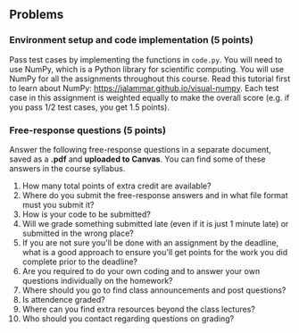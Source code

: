 ## Problems

### Environment setup and code implementation (5 points)
Pass test cases by implementing the functions in `code.py`. You will need to use NumPy, which is a Python library for scientific computing. You will use NumPy for all the assignments throughout this course. Read this tutorial first to learn about NumPy: https://jalammar.github.io/visual-numpy. Each test case in this assignment is weighted equally to make the overall score (e.g. if you pass 1/2 test cases, you get 1.5 points).

### Free-response questions (5 points) 
Answer the following free-response questions in a separate document, saved as a **.pdf** and **uploaded to Canvas**. You can find some of these answers in the course syllabus.

1. How many total points of extra credit are available? 
2. Where do you submit the free-response answers and in what file format must you submit it?
3. How is your code to be submitted? 
4. Will we grade something submitted late (even if it is just 1 minute late) or submitted in the wrong place?
5. If you are not sure you'll be done with an assignment by the deadline, what is a good approach to ensure you'll get points for the work you did complete prior to the deadline?
6. Are you required to do your own coding and to answer your own questions individually on the homework? 
7. Where should you go to find class announcements and post questions?
8. Is attendence graded?
9. Where can you find extra resources beyond the class lectures?
10. Who should you contact regarding questions on grading?
